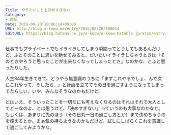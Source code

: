 ```yaml
---
Title: やりたいことを決めすぎない
Category:
- 雑記
Date: 2016-08-20T10:06:14+09:00
URL: http://blog.a-know.me/entry/2016/08/20/100614
EditURL: https://blog.hatena.ne.jp/a-know/a-know.hateblo.jp/atom/entry/10328749687179943677
---
```


仕事でもプライベートでもイライラしてしまう瞬間ってどうしてもあるんだけど、ふとそのことに思いを馳せてみると、だいたいイライラしちゃうときは「そのときやろうと思ったことが出来なくなってしまったとき」なのかな、とふと思ったりした。


人生34年生きてきて、どうやら無意識のうちに「まずこれやるでしょ、んで次にこれやって、そしたら...」と計画を立ててその日を過ごすようになってしまってたらしい。いや、みんなそうなのかもだけど。


とはいえ、そういったことを一切なにも考えなくなるのはそれはそれで大人としてどーなのよ、とは思うけど、「決めすぎない」っていうのも大事なのかなと。もしくは、あまりに先のほう（その日丸一日の過ごし方とか）まで決めちゃうのを控えるとか。まぁ気の持ちようなのかもだけど、試しにしばらくこれを意識して過ごしてみようかな。


<script src="https://moshi-moshi.moshimo.works/moshimoshi/a_know_blog/?title=%E3%82%84%E3%82%8A%E3%81%9F%E3%81%84%E3%81%93%E3%81%A8%E3%82%92%E6%B1%BA%E3%82%81%E3%81%99%E3%81%8E%E3%81%AA%E3%81%84"></script>

